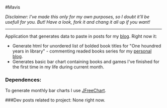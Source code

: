 #Mavis

_Disclaimer: I've made this only for my own purposes, so I doubt it'll be usefull for you. But! Have a look, fork it and chang it all up if you want!_

---

Application that generates  data to paste in posts for my [blog](http://kofun.pl).
Right now it:
* Generate html for unordered list of bolded book titles for "One houndred years in library" - commenting readed books series for my [personal blog](http://blog.kofun.pl). 
* Generates basic bar chart containing books and games I've finished for the first time in my life during current month.

### Dependences:
To generate monthly bar charts I use [JFreeChart](http://www.jfree.org/jfreechart/).

###Dev posts related to project:
None right now.
